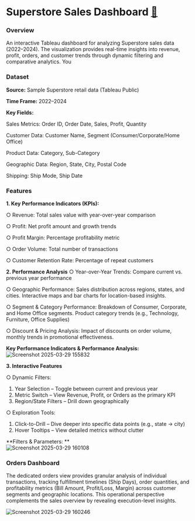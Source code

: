 #  Superstore Sales Dashboard  [🔗](https://public.tableau.com/app/profile/padmsripriya.kuppannagari/viz/SuperstoreDashboard_17430275171090/KPI_1?publish=yes)
### Overview

An interactive Tableau dashboard for analyzing Superstore sales data (2022–2024). The visualization provides real-time insights into revenue, profit, orders, and customer trends through dynamic filtering and comparative analytics. You

### Dataset

**Source:** Sample Superstore retail data (Tableau Public)

**Time Frame:** 2022–2024

**Key Fields:**

Sales Metrics: Order ID, Order Date, Sales, Profit, Quantity

Customer Data: Customer Name, Segment (Consumer/Corporate/Home Office)

Product Data: Category, Sub-Category

Geographic Data: Region, State, City, Postal Code

Shipping: Ship Mode, Ship Date

### Features

**1. **Key Performance Indicators (KPIs):****

○ Revenue: Total sales value with year-over-year comparison

○ Profit: Net profit amount and growth trends

○ Profit Margin: Percentage profitability metric

○ Order Volume: Total number of transactions

○ Customer Retention Rate: Percentage of repeat customers

**2. Performance Analysis**
○ Year-over-Year Trends: Compare current vs. previous year performance

○ Geographic Performance: Sales distribution across regions, states, and cities. Interactive maps and bar charts for location-based insights.

○ Segment & Category Performance: Breakdown of Consumer, Corporate, and Home Office segments. Product category trends (e.g., Technology, Furniture, Office Supplies)

○ Discount & Pricing Analysis: Impact of discounts on order volume, monthly trends in promotional effectiveness.

**Key Performance Indicators & Performance Analysis:**
![Screenshot 2025-03-29 155832](https://github.com/user-attachments/assets/5bb6adf6-03c3-4dcc-83b0-5843544a3319)


**3. Interactive Features**

○ Dynamic Filters:

  1. Year Selection – Toggle between current and previous year
  2. Metric Switch – View Revenue, Profit, or Orders as the primary KPI
  3. Region/State Filters – Drill down geographically

○ Exploration Tools:

  1. Click-to-Drill – Dive deeper into specific data points (e.g., state → city)
  2. Hover Tooltips – View detailed metrics without clutter

**Filters & Parameters: **     
![Screenshot 2025-03-29 160108](https://github.com/user-attachments/assets/fac5ac93-535b-47c0-91a7-18df4e0beb38)

### Orders Dashboard
The dedicated orders view provides granular analysis of individual transactions, tracking fulfillment timelines (Ship Days), order quantities, and profitability metrics (Bill Amount, Profit/Loss, Margin) across customer segments and geographic locations. This operational perspective complements the sales overview by revealing execution-level insights.

![Screenshot 2025-03-29 160246](https://github.com/user-attachments/assets/5b9dd163-cf0a-4a55-a8bb-ee426d941771)





